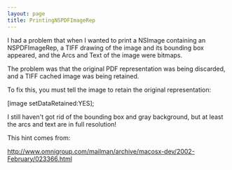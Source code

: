 ```yaml
---
layout: page
title: PrintingNSPDFImageRep
---
```


I had a problem that when I wanted to print a NSImage containing an NSPDFImageRep, a TIFF drawing of the image and its bounding box appeared, and the Arcs and Text of the image were bitmaps.

The problem was that the original PDF representation was being discarded, and a TIFF cached image was being retained.  

To fix this, you must tell the image to retain the original representation:

[image setDataRetained:YES];

I still haven't got rid of the bounding box and gray background, but at least the arcs and text are in full resolution!

This hint comes from:

http://www.omnigroup.com/mailman/archive/macosx-dev/2002-February/023366.html

